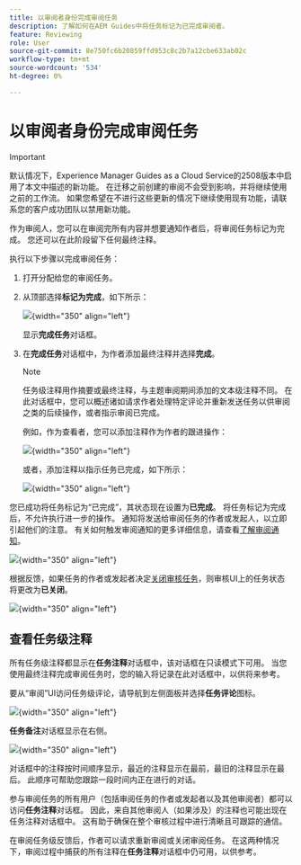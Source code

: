 ```yaml
---
title: 以审阅者身份完成审阅任务
description: 了解如何在AEM Guides中将任务标记为已完成审阅者。
feature: Reviewing
role: User
source-git-commit: 8e750fc6b20859ffd953c8c2b7a12cbe633ab02c
workflow-type: tm+mt
source-wordcount: '534'
ht-degree: 0%

---
```


# 以审阅者身份完成审阅任务

>[!IMPORTANT]
>
> 默认情况下，Experience Manager Guides as a Cloud Service的2508版本中启用了本文中描述的新功能。 在迁移之前创建的审阅不会受到影响，并将继续使用之前的工作流。 如果您希望在不进行这些更新的情况下继续使用现有功能，请联系您的客户成功团队以禁用新功能。

作为审阅人，您可以在审阅完所有内容并想要通知作者后，将审阅任务标记为完成。 您还可以在此阶段留下任何最终注释。

执行以下步骤以完成审阅任务：

1. 打开分配给您的审阅任务。
2. 从顶部选择&#x200B;**标记为完成**，如下所示：

   ![](images/review-task-mark-as-done.png){width="350" align="left"}

   显示&#x200B;**完成任务**&#x200B;对话框。
3. 在&#x200B;**完成任务**&#x200B;对话框中，为作者添加最终注释并选择&#x200B;**完成**。

   >[!NOTE]
   >
   > 任务级注释用作摘要或最终注释，与主题审阅期间添加的文本级注释不同。 在此对话框中，您可以概述诸如请求作者处理特定评论并重新发送任务以供审阅之类的后续操作，或者指示审阅已完成。

   例如，作为查看者，您可以添加注释作为作者的跟进操作：

   ![](images/complete-task-dialog-followup.png){width="350" align="left"}

   或者，添加注释以指示任务已完成，如下所示：

   ![](images/complete-task-dialog.png){width="350" align="left"}


您已成功将任务标记为“已完成”，其状态现在设置为&#x200B;**已完成**。 将任务标记为完成后，不允许执行进一步的操作。 通知将发送给审阅任务的作者或发起人，以立即引起他们的注意。 有关如何触发审阅通知的更多详细信息，请查看[了解审阅通知](./review-understanding-review-notifications.md)。

![](images/task-completed-status.png){width="350" align="left"}

根据反馈，如果任务的作者或发起者决定[关闭审核任务](./review-close-review-task.md)，则审核UI上的任务状态将更改为&#x200B;**已关闭**。

![](images/review-status-closed-review-ui.png){width="350" align="left"}

## 查看任务级注释

所有任务级注释都显示在&#x200B;**任务注释**&#x200B;对话框中，该对话框在只读模式下可用。 当您使用最终注释完成审阅任务时，您的输入将记录在此对话框中，以供将来参考。

要从“审阅”UI访问任务级评论，请导航到左侧面板并选择&#x200B;**任务评论**&#x200B;图标。

![](images/task-comments-icon.png){width="350" align="left"}

**任务备注**&#x200B;对话框显示在右侧。

![](images/task-comments-reviewer.png){width="350" align="left"}

对话框中的注释按时间顺序显示，最近的注释显示在最前，最旧的注释显示在最后。 此顺序可帮助您跟踪一段时间内正在进行的对话。

参与审阅任务的所有用户（包括审阅任务的作者或发起者以及其他审阅者）都可以访问&#x200B;**任务注释**&#x200B;对话框。 因此，来自其他审阅人（如果涉及）的注释也可能出现在任务注释对话框中。 这有助于确保在整个审核过程中进行清晰且可跟踪的通信。

在审阅任务级反馈后，作者可以请求重新审阅或关闭审阅任务。 在这两种情况下，审阅过程中捕获的所有注释在&#x200B;**任务注释**&#x200B;对话框中仍可用，以供参考。

